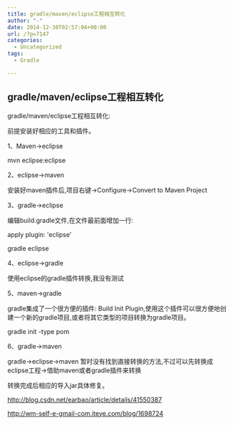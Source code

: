 ```yaml
---
title: gradle/maven/eclipse工程相互转化
author: "-"
date: 2014-12-30T02:57:04+00:00
url: /?p=7147
categories:
  - Uncategorized
tags:
  - Gradle

---
```

## gradle/maven/eclipse工程相互转化

gradle/maven/eclipse工程相互转化: 
  
前提安装好相应的工具和插件。
  
1、Maven->eclipse

mvn eclipse:eclipse

2、eclipse->maven

安装好maven插件后,项目右键->Configure->Convert to Maven Project

3、gradle->eclipse
  
编辑build.gradle文件,在文件最前面增加一行: 
  
apply plugin: 'eclipse'

gradle eclipse

4、eclipse->gradle
  
使用eclipse的gradle插件转换,我没有测试

5、maven->gradle
  
gradle集成了一个很方便的插件: Build Init Plugin,使用这个插件可以很方便地创建一个新的gradle项目,或者将其它类型的项目转换为gradle项目。
  
gradle init -type pom

6、gradle->maven

gradle->eclipse->maven 暂时没有找到直接转换的方法,不过可以先转换成eclipse工程->借助maven或者gradle插件来转换

转换完成后相应的导入jar具体修复。

http://blog.csdn.net/earbao/article/details/41550387

http://wm-self-e-gmail-com.iteye.com/blog/1698724